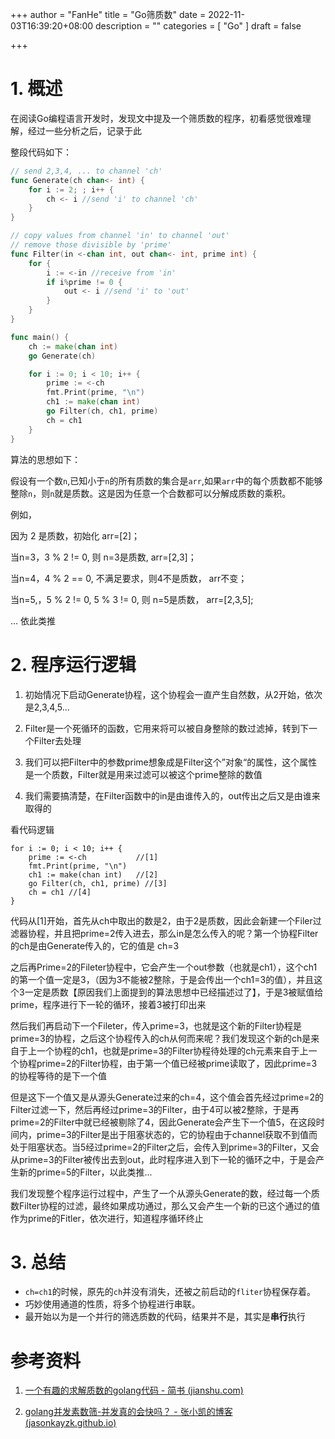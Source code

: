 +++
author = "FanHe"
title = "Go筛质数"
date = 2022-11-03T16:39:20+08:00
description = ""
categories = [
 "Go"
]
draft = false

+++

# 1. 概述

在阅读Go编程语言开发时，发现文中提及一个筛质数的程序，初看感觉很难理解，经过一些分析之后，记录于此



整段代码如下：

```go
// send 2,3,4, ... to channel 'ch'
func Generate(ch chan<- int) {
	for i := 2; ; i++ {
		ch <- i //send 'i' to channel 'ch'
	}
}

// copy values from channel 'in' to channel 'out'
// remove those divisible by 'prime'
func Filter(in <-chan int, out chan<- int, prime int) {
	for {
		i := <-in //receive from 'in'
		if i%prime != 0 {
			out <- i //send 'i' to 'out'
		}
	}
}

func main() {
	ch := make(chan int)
	go Generate(ch)

	for i := 0; i < 10; i++ {
		prime := <-ch
		fmt.Print(prime, "\n")
		ch1 := make(chan int)
		go Filter(ch, ch1, prime)
		ch = ch1
	}
}

```

算法的思想如下：



假设有一个数`n`,已知小于`n`的所有质数的集合是`arr`,如果`arr`中的每个质数都不能够整除`n`，则`n`就是质数。这是因为任意一个合数都可以分解成质数的乘积。

例如，

因为 2 是质数，初始化 arr=[2]；

当n=3，3 % 2 != 0, 则 n=3是质数, arr=[2,3]；

当n=4，4 % 2 == 0, 不满足要求，则4不是质数， arr不变；

当n=5,，5 % 2 != 0, 5 % 3 != 0, 则 n=5是质数， arr=[2,3,5];

... 依此类推



# 2. 程序运行逻辑

1. 初始情况下启动Generate协程，这个协程会一直产生自然数，从2开始，依次是2,3,4,5...

2. Filter是一个死循环的函数，它用来将可以被自身整除的数过滤掉，转到下一个Filter去处理

3. 我们可以把Filter中的参数prime想象成是Filter这个”对象“的属性，这个属性是一个质数，Filter就是用来过滤可以被这个prime整除的数值

4. 我们需要搞清楚，在Filter函数中的in是由谁传入的，out传出之后又是由谁来取得的



看代码逻辑

```
for i := 0; i < 10; i++ {
    prime := <-ch           //[1]
    fmt.Print(prime, "\n") 
    ch1 := make(chan int)   //[2]
    go Filter(ch, ch1, prime) //[3]
    ch = ch1 //[4]
}
```

代码从[1]开始，首先从ch中取出的数是2，由于2是质数，因此会新建一个Filer过滤器协程，并且把prime=2传入进去，那么in是怎么传入的呢？第一个协程Filter的ch是由Generate传入的，它的值是 ch=3

之后再Prime=2的Fileter协程中，它会产生一个out参数（也就是ch1），这个ch1的第一个值一定是3，（因为3不能被2整除，于是会传出一个ch1=3的值），并且这个3一定是质数【原因我们上面提到的算法思想中已经描述过了】，于是3被赋值给prime，程序进行下一轮的循环，接着3被打印出来

然后我们再启动下一个Fileter，传入prime=3，也就是这个新的Filter协程是 prime=3的协程，之后这个协程传入的ch从何而来呢？我们发现这个新的ch是来自于上一个协程的ch1，也就是prime=3的Filter协程待处理的ch元素来自于上一个协程prime=2的Filter协程，由于第一个值已经被prime读取了，因此prime=3的协程等待的是下一个值

但是这下一个值又是从源头Generate过来的ch=4，这个值会首先经过prime=2的Filter过滤一下，然后再经过prime=3的Filter，由于4可以被2整除，于是再prime=2的Filter中就已经被剔除了4，因此Generate会产生下一个值5，在这段时间内，prime=3的Filter是出于阻塞状态的，它的协程由于channel获取不到值而处于阻塞状态。当5经过prime=2的Filter之后，会传入到prime=3的Filter，又会从prime=3的Filter被传出去到out，此时程序进入到下一轮的循环之中，于是会产生新的prime=5的Filter，以此类推...



我们发现整个程序运行过程中，产生了一个从源头Generate的数，经过每一个质数Filter协程的过滤，最终如果成功通过，那么又会产生一个新的已这个通过的值作为prime的Fitler，依次进行，知道程序循环终止



# 3. 总结

- `ch=ch1`的时候，原先的`ch`并没有消失，还被之前启动的`fliter`协程保存着。
- 巧妙使用通道的性质，将多个协程进行串联。
- 最开始以为是一个并行的筛选质数的代码，结果并不是，其实是**串行**执行





# 参考资料

1. [一个有趣的求解质数的golang代码 - 简书 (jianshu.com)](https://www.jianshu.com/p/b98b68987b20)

2. [golang并发素数筛-并发真的会快吗？ - 张小凯的博客 (jasonkayzk.github.io)](https://jasonkayzk.github.io/2020/06/25/golang%E5%B9%B6%E5%8F%91%E7%B4%A0%E6%95%B0%E7%AD%9B-%E5%B9%B6%E5%8F%91%E7%9C%9F%E7%9A%84%E4%BC%9A%E5%BF%AB%E5%90%97%EF%BC%9F/)
